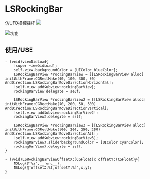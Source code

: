 # LSRockingBar 
 仿UFO操控摇杆
![ ](https://github.com/liushuangddu/LSRockingBar/blob/master/UFO.webp)

![功能](https://github.com/liushuangddu/LSRockingBar/blob/master/rockingBar.gif)

## 使用/USE

```
- (void)viewDidLoad{
    [super viewDidLoad];
    self.view.backgroundColor = [UIColor blueColor];
    LSRockingBarView *rockingBarView = [[LSRockingBarView alloc] initWithFrame:CGRectMake(00, 100, 300, 50) AndDirection:LSRockingBarMoveDirectionHorizontal];
    [self.view addSubview:rockingBarView];
    rockingBarView.delegate = self;
    
    LSRockingBarView *rockingBarView2 = [[LSRockingBarView alloc] initWithFrame:CGRectMake(50, 200, 50, 300) AndDirection:LSRockingBarMoveDirectionVertical];
    [self.view addSubview:rockingBarView2];
    rockingBarView2.delegate = self;
    
    LSRockingBarView *rockingBarView3 = [[LSRockingBarView alloc] initWithFrame:CGRectMake(100, 200, 250, 250) AndDirection:LSRockingBarMoveDirectionAll];
    [self.view addSubview:rockingBarView3];
    rockingBarView3.sliderbackgroundColor = [UIColor cyanColor];
    rockingBarView3.delegate = self;
}

- (void)LSRockingBarViewOffsetX:(CGFloat)x offsetY:(CGFloat)y{
    NSLog(@"%s",__func__);
    NSLog(@"offsetX:%f,offsetY:%f",x,y);
}
```

